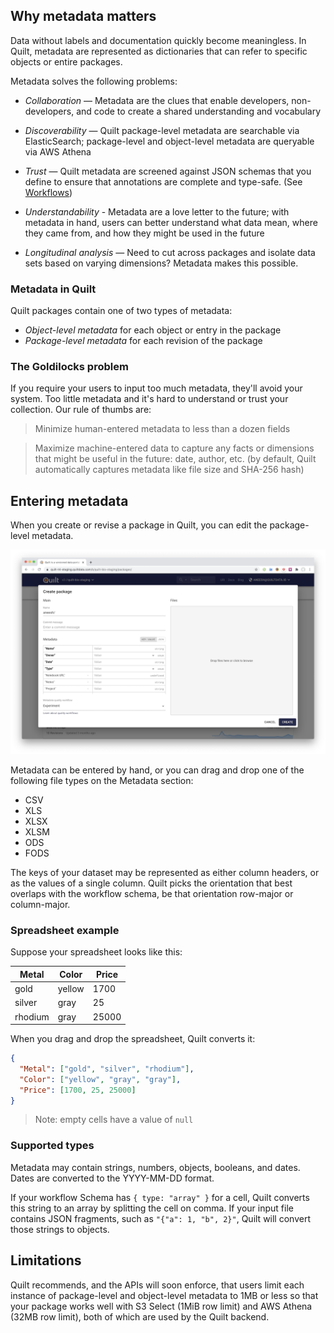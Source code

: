 ## Why metadata matters

Data without labels and documentation quickly become meaningless. In Quilt,
metadata are represented as dictionaries that can refer to specific objects
or entire packages.

Metadata solves the following problems:
* *Collaboration* — Metadata are the clues that enable developers, non-developers,
and code to create a shared understanding and vocabulary

* *Discoverability* — Quilt package-level metadata are searchable via ElasticSearch;
package-level and object-level metadata are queryable via AWS Athena

* *Trust* — Quilt metadata are screened against JSON schemas that you define to
ensure that annotations are complete and type-safe. (See
[Workflows](../advanced-features/workflows.md))

* *Understandability* - Metadata are a love letter to the future; with metadata
in hand, users can better understand what data mean, where they came from,
and how they might be used in the future

* *Longitudinal analysis* — Need to cut across packages and isolate data sets
based on varying dimensions? Metadata makes this possible.

### Metadata in Quilt

Quilt packages contain one of two types of metadata:
* *Object-level metadata* for each object or entry in the package
* *Package-level metadata* for each revision of the package

### The Goldilocks problem

If you require your users to input too much metadata, they'll avoid your system.
Too little metadata and it's hard to understand or trust your collection. Our
rule of thumbs are:

> Minimize human-entered metadata to less than a dozen fields

> Maximize machine-entered data to capture any facts or dimensions that might be useful in
> the future: date, author, etc. (by default, Quilt automatically captures metadata
> like file size and SHA-256 hash)

## Entering metadata

When you create or revise a package in Quilt, you can edit the package-level
metadata.

![](../imgs/catalog-metadata.png)

Metadata can be entered by hand, or you can drag and drop one of the following
file types on the Metadata section:
* CSV
* XLS
* XLSX
* XLSM
* ODS
* FODS

The keys of your dataset may be represented as either column headers, or as the
values of a single column. Quilt picks the orientation that best overlaps with
the workflow schema, be that orientation row-major or column-major.

### Spreadsheet example

Suppose your spreadsheet looks like this:

| Metal     | Color     | Price     |
|----------|----------|----------|
| gold | yellow | 1700 |
| silver | gray | 25 |
| rhodium | gray | 25000 |

When you drag and drop the spreadsheet, Quilt converts it:

```json
{
  "Metal": ["gold", "silver", "rhodium"],
  "Color": ["yellow", "gray", "gray"],
  "Price": [1700, 25, 25000]
}
```

> Note: empty cells have a value of `null`

### Supported types

Metadata may contain strings, numbers, objects, booleans, and dates.
Dates are converted to the YYYY-MM-DD format.

If your workflow Schema has `{ type: "array" }` for a cell,
Quilt converts this string to an array by splitting the cell on comma.
If your input file contains JSON fragments, such as `"{"a": 1, "b", 2}"`,
Quilt will convert those strings to objects.

## Limitations

Quilt recommends, and the APIs will soon enforce, that users limit each instance of
package-level and object-level metadata to 1MB or less so that your package
works well with S3 Select (1MiB row limit) and AWS Athena (32MB row limit),
both of which are used by the Quilt backend.
